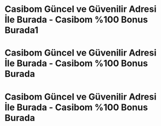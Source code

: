 # **Casibom Güncel ve Güvenilir Adresi İle Burada - Casibom %100 Bonus Burada**1
# **Casibom Güncel ve Güvenilir Adresi İle Burada - Casibom %100 Bonus Burada**
# **Casibom Güncel ve Güvenilir Adresi İle Burada - Casibom %100 Bonus Burada**

